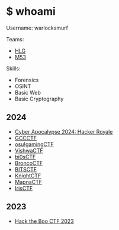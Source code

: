 
# $ whoami

Username: warlocksmurf

Teams: 
* [HLG](https://ctftime.org/team/276386)
* [M53](https://ctftime.org/team/211971)

Skills:
* Forensics
* OSINT
* Basic Web
* Basic Cryptography

## 2024
* [Cyber Apocalypse 2024: Hacker Royale](https://github.com/warlocksmurf/ctftime-writeups/blob/main/htbcyber2024)
* [GCCCTF](https://github.com/warlocksmurf/ctftime-writeups/blob/main/GCCCTF24)
* [osu!gamingCTF](https://github.com/warlocksmurf/ctftime-writeups/blob/main/osu!gamingCTF24)
* [VishwaCTF](https://github.com/warlocksmurf/ctftime-writeups/blob/main/VishwaCTF24)
* [bi0sCTF](https://github.com/warlocksmurf/ctftime-writeups/blob/main/bi0sCTF24)
* [BroncoCTF](https://github.com/warlocksmurf/ctftime-writeups/blob/main/BroncoCTF24)
* [BITSCTF](https://github.com/warlocksmurf/ctftime-writeups/blob/main/BITSCTF24)
* [KnightCTF](https://github.com/warlocksmurf/ctftime-writeups/blob/main/KnightCTF24)
* [MapnaCTF](https://github.com/warlocksmurf/ctftime-writeups/blob/main/MapnaCTF24)
* [IrisCTF](https://github.com/warlocksmurf/ctftime-writeups/blob/main/IrisCTF24)

## 2023
* [Hack the Boo CTF 2023](https://github.com/warlocksmurf/ctftime-writeups/blob/main/htboo2023)
